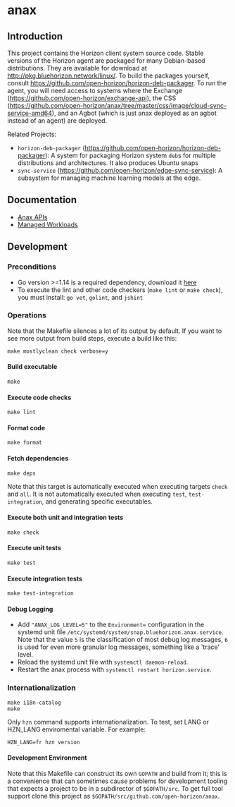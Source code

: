 # anax

## Introduction

This project contains the Horizon client system source code. Stable versions of the Horizon agent are packaged for many Debian-based distributions. They are available for download at http://pkg.bluehorizon.network/linux/. To build the packages yourself, consult https://github.com/open-horizon/horizon-deb-packager.
To run the agent, you will need access to systems where the Exchange (https://github.com/open-horizon/exchange-api), the CSS (https://github.com/open-horizon/anax/tree/master/css/image/cloud-sync-service-amd64), and an Agbot (which is just anax deployed as an agbot instead of an agent) are deployed.

Related Projects:

* `horizon-deb-packager` (https://github.com/open-horizon/horizon-deb-packager): A system for packaging Horizon system `deb`s for multiple distributions and architectures. It also produces Ubuntu snaps
* `sync-service` (https://github.com/open-horizon/edge-sync-service): A subsystem for managing machine learning models at the edge.


## Documentation

* [Anax APIs](doc/api.md)
* [Managed Workloads](doc/managed_workloads.md)

## Development

### Preconditions

* Go version >=1.14 is a required dependency, download it [here](https://golang.org/dl/)
* To execute the lint and other code checkers (`make lint` or `make check`), you must install: `go vet`, `golint`, and `jshint`

### Operations

Note that the Makefile silences a lot of its output by default. If you want to see more output from build steps, execute a build like this:

    make mostlyclean check verbose=y

#### Build executable

    make

#### Execute code checks

    make lint

#### Format code

    make format

#### Fetch dependencies

    make deps

Note that this target is automatically executed when executing targets `check` and `all`. It is not automatically executed when executing `test`, `test-integration`, and generating specific executables.

#### Execute both unit and integration tests

    make check

#### Execute unit tests

    make test

#### Execute integration tests

    make test-integration

#### Debug Logging

* Add `"ANAX_LOG_LEVEL=5"` to the `Environment=` configuration in the systemd unit file `/etc/systemd/system/snap.bluehorizon.anax.service`. Note that the value `5` is the classification of most debug log messages, `6` is used for even more granular log messages, something like a 'trace' level.
* Reload the systemd unit file with `systemctl daemon-reload`.
* Restart the anax process with `systemctl restart horizon.service`.

### Internationalization

    make i18n-catalog
    make

Only `hzn` command supports internationalization. To test, set LANG or HZN_LANG enviromental variable. For example:

    HZN_LANG=fr hzn version

#### Development Environment

Note that this Makefile can construct its own `GOPATH` and build from it; this is a convenience that can sometimes cause problems for development tooling that expects a project to be in a subdirector of `$GOPATH/src`. To get full tool support clone this project as `$GOPATH/src/github.com/open-horizon/anax`.

